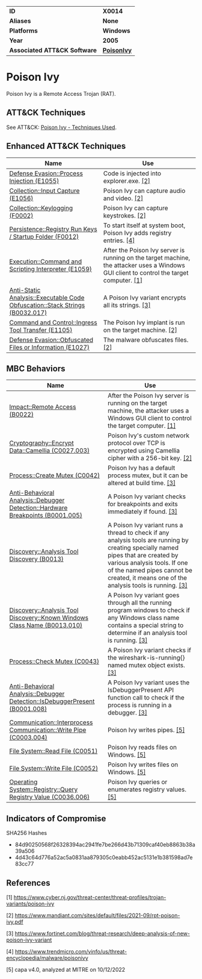 <table>
<tr>
<td><b>ID</b></td>
<td><b>X0014</b></td>
</tr>
<tr>
<td><b>Aliases</b></td>
<td><b>None</b></td>
</tr>
<tr>
<td><b>Platforms</b></td>
<td><b>Windows</b></td>
</tr>
<tr>
<td><b>Year</b></td>
<td><b>2005</b></td>
</tr>
<tr>
<td><b>Associated ATT&CK Software</b></td>
<td><b><a href="https://attack.mitre.org/software/S0012/">PoisonIvy</a></b></td>
</tr>
</table>


# Poison Ivy

Poison Ivy is a Remote Access Trojan (RAT).

## ATT&CK Techniques

See ATT&CK: [Poison Ivy - Techniques Used](https://attack.mitre.org/software/S0012/).


## Enhanced ATT&CK Techniques

|Name|Use|
|---|---|
|[Defense Evasion::Process Injection (E1055)](../defense-evasion/process-injection.md)|Code is injected into explorer.exe. [[2]](#2)|
|[Collection::Input Capture (E1056)](../collection/input-capture.md)|Poison Ivy can capture audio and video. [[2]](#2)|
|[Collection::Keylogging (F0002)](../collection/keylogging.md)|Poison Ivy can capture keystrokes. [[2]](#2)|
|[Persistence::Registry Run Keys / Startup Folder (F0012)](../persistence/registry-run-keys-startup-folder.md)|To start itself at system boot, Poison Ivy adds registry entries. [[4]](#4)|
|[Execution::Command and Scripting Interpreter (E1059)](../execution/command-and-scripting-interpreter.md)|After the Poison Ivy server is running on the target machine, the attacker uses a Windows GUI client to control the target computer. [[1]](#1)|
|[Anti-Static Analysis::Executable Code Obfuscation::Stack Strings (B0032.017)](../anti-static-analysis/executable-code-obfuscation.md)|A Poison Ivy variant encrypts all its strings. [[3]](#3)|
|[Command and Control::Ingress Tool Transfer (E1105)](../command-and-control/ingress-tool-transfer.md)|The Poison Ivy implant is run on the target machine. [[2]](#2)|
|[Defense Evasion::Obfuscated Files or Information (E1027)](../defense-evasion/obfuscated-files-or-information.md)|The malware obfuscates files. [[2]](#2)|


## MBC Behaviors

|Name|Use|
|---|---|
|[Impact::Remote Access (B0022)](../impact/remote-access.md)|After the Poison Ivy server is running on the target machine, the attacker uses a Windows GUI client to control the target computer. [[1]](#1)|
|[Cryptography::Encrypt Data::Camellia (C0027.003)](../micro-behaviors/cryptography/encrypt-data.md)|Poison Ivy's custom network protocol over TCP is encrypted using Camellia cipher with a 256-bit key. [[2]](#2)|
|[Process::Create Mutex (C0042)](../micro-behaviors/process/create-mutex.md)|Poison Ivy has a default process mutex, but it can be altered at build time. [[3]](#3)|
|[Anti-Behavioral Analysis::Debugger Detection::Hardware Breakpoints (B0001.005)](../anti-behavioral-analysis/debugger-detection.md)|A Poison Ivy variant checks for breakpoints and exits immediately if found. [[3]](#3)|
|[Discovery::Analysis Tool Discovery (B0013)](../discovery/analysis-tool-discovery.md)|A Poison Ivy variant runs a thread to check if any analysis tools are running by creating specially named pipes that are created by various analysis tools. If one of the named pipes cannot be created, it means one of the analysis tools is running. [[3]](#3)|
|[Discovery::Analysis Tool Discovery::Known Windows Class Name (B0013.010)](../discovery/analysis-tool-discovery.md)|A Poison Ivy variant goes through all the running program windows to check if any Windows class name contains a special string to determine if an analysis tool is running. [[3]](#3)|
|[Process::Check Mutex (C0043)](../micro-behaviors/process/check-mutex.md)|A Poison Ivy variant checks if the wireshark-is-running{} named mutex object exists. [[3]](#3)|
|[Anti-Behavioral Analysis::Debugger Detection::IsDebuggerPresent (B0001.008)](../anti-behavioral-analysis/debugger-detection.md)|A Poison Ivy variant uses the IsDebuggerPresent API function call to check if the process is running in a debugger. [[3]](#3)|
|[Communication::Interprocess Communication::Write Pipe (C0003.004)](../micro-behaviors/communication/interprocess-communication.md)|Poison Ivy writes pipes. [[5]](#5)|
|[File System::Read File (C0051)](../micro-behaviors/file-system/read-file.md)|Poison Ivy reads files on Windows. [[5]](#5)|
|[File System::Write File (C0052)](../micro-behaviors/file-system/writes-file.md)|Poison Ivy writes files on Windows. [[5]](#5)|
|[Operating System::Registry::Query Registry Value (C0036.006)](../micro-behaviors/operating-system/registry.md)|Poison Ivy queries or enumerates registry values. [[5]](#5)|


## Indicators of Compromise

SHA256 Hashes
- 84d90250568f26328394ac2941fe7be266d43b71309caf40eb8863b38a39a506
- 4d43c64d776a52ac5a0831aa879305c0eabb452ac5131e1b381598ad7e83cc77

## References

<a name="1">[1]</a> https://www.cyber.nj.gov/threat-center/threat-profiles/trojan-variants/poison-ivy

<a name="2">[2]</a> https://www.mandiant.com/sites/default/files/2021-09/rpt-poison-ivy.pdf

<a name="3">[3]</a> https://www.fortinet.com/blog/threat-research/deep-analysis-of-new-poison-ivy-variant

<a name="4">[4]</a> https://www.trendmicro.com/vinfo/us/threat-encyclopedia/malware/poisonivy

<a name="5">[5]</a> capa v4.0, analyzed at MITRE on 10/12/2022

